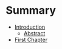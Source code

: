 # Summary

* [Introduction](README.md)
   * [Abstract](abstract.md)
* [First Chapter](chapter1.md)

